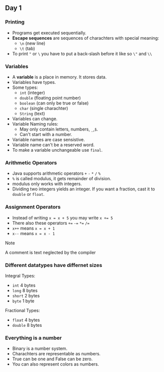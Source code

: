 ## Day 1
### Printing
- Programs get executed sequentially.
- **Escape sequences** are sequences of charachters with special meaning:
    - `\n` (new line)
    - `\t` (tab)
- To print `"` or `\` you have to put a back-slash before it like so `\"` and `\\`

### Variables
- A **variable** is a place in memory. It stores data.
- Variables have types.
- Some types:
    - `int` (integer)
    - `double` (floating point number)
    - `boolean` (can only be true or false)
    - `char` (single charachter)
    - `String` (text)
- Variables can change.
- Variable Naming rules:
    - May only contain letters, numbers, `_`,`$`.
    - Can't start with a number.
- Variable names are case sensistive.
- Variable name can't be a reserved word.
- To make a variable unchangeable use `final`.

### Arithmetic Operators
- Java supports arithmetic operators `+` `-` `*` `/` `%`
- `%` is called modulus, it gets remainder of division.
- modulus only works with integers.
- Dividing two integers yields an integer. If you want a fraction, cast it to `double` or `float`.

### Assignment Operators
- Instead of writing `x = x + 5` you may write `x += 5`
- There also these operators `+=` `-=` `*=` `/=`
- `x++` means `x = x + 1`
- `x--` means `x = x - 1`

> [!NOTE]
> A comment is text neglected by the compiler

### Different datatypes have differnet sizes
Integral Types:
- `int` 4 bytes
- `long` 8 bytes
- `short` 2 bytes
- `byte` 1 byte

Fractional Types:
- `float` 4 bytes
- `double` 8 bytes

### Everything is a number
- Binary is a number system.
- Charachters are representable as numbers.
- True can be one and False can be zero.
- You can also represent colors as numbers.
